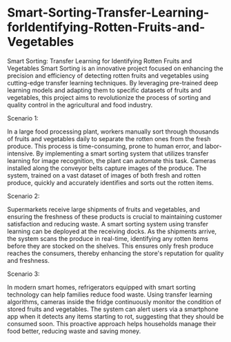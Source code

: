 # Smart-Sorting-Transfer-Learning-forIdentifying-Rotten-Fruits-and-Vegetables
Smart Sorting: Transfer Learning for Identifying Rotten Fruits and Vegetables
Smart Sorting is an innovative project focused on enhancing the precision and efficiency of detecting rotten fruits and vegetables using cutting-edge transfer learning techniques. By leveraging pre-trained deep learning models and adapting them to specific datasets of fruits and vegetables, this project aims to revolutionize the process of sorting and quality control in the agricultural and food industry.

Scenario 1:

In a large food processing plant, workers manually sort through thousands of fruits and vegetables daily to separate the rotten ones from the fresh produce. This process is time-consuming, prone to human error, and labor-intensive. By implementing a smart sorting system that utilizes transfer learning for image recognition, the plant can automate this task. Cameras installed along the conveyor belts capture images of the produce. The system, trained on a vast dataset of images of both fresh and rotten produce, quickly and accurately identifies and sorts out the rotten items. 

Scenario 2:

Supermarkets receive large shipments of fruits and vegetables, and ensuring the freshness of these products is crucial to maintaining customer satisfaction and reducing waste. A smart sorting system using transfer learning can be deployed at the receiving docks. As the shipments arrive, the system scans the produce in real-time, identifying any rotten items before they are stocked on the shelves. This ensures only fresh produce reaches the consumers, thereby enhancing the store's reputation for quality and freshness. 

Scenario 3:


In modern smart homes, refrigerators equipped with smart sorting technology can help families reduce food waste. Using transfer learning algorithms, cameras inside the fridge continuously monitor the condition of stored fruits and vegetables. The system can alert users via a smartphone app when it detects any items starting to rot, suggesting that they should be consumed soon. This proactive approach helps households manage their food better, reducing waste and saving money.
